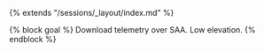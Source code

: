 {% extends "/sessions/_layout/index.md" %}

{% block goal %}
Download telemetry over SAA. Low elevation.
{% endblock %}

